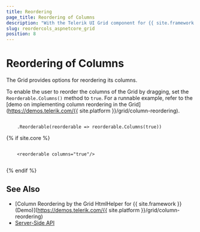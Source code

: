 ```yaml
---
title: Reordering
page_title: Reordering of Columns
description: "With the Telerik UI Grid component for {{ site.framework }}, you can enable end-users to effortlessly reorder columns."
slug: reordercols_aspnetcore_grid
position: 8
---
```


# Reordering of Columns

The Grid provides options for reordering its columns.

To enable the user to reorder the columns of the Grid by dragging, set the `Reorderable.Columns()` method to `true`. For a runnable example, refer to the [demo on implementing column reordering in the Grid](https://demos.telerik.com/{{ site.platform }}/grid/column-reordering).

```HtmlHelper

    .Reorderable(reorderable => reorderable.Columns(true))

```
{% if site.core %}
```TagHelper

    <reorderable columns="true"/>
    
```
{% endif %}

## See Also

* [Column Reordering by the Grid HtmlHelper for {{ site.framework }} (Demo)](https://demos.telerik.com/{{ site.platform }}/grid/column-reordering)
* [Server-Side API](/api/grid)
